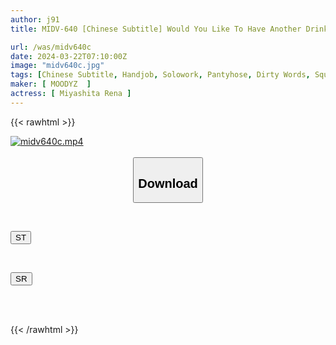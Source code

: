 ```yaml
---
author: j91
title: MIDV-640 [Chinese Subtitle] Would You Like To Have Another Drink At Home, Senpai? She Falls In Love With The Temptation Of A Junior Female Employee In Pantyhose. She Is Teased By Whispering Dirty Words And Giving A Hand Job, And Her Sensitivity Increases. Even After The First Episode, She Continues To Have Sex For 17 Times. Rena Miyashita

url: /was/midv640c
date: 2024-03-22T07:10:00Z
image: "midv640c.jpg"
tags: [Chinese Subtitle, Handjob, Solowork, Pantyhose, Dirty Words, Squirting, Subordinates - Colleagues	]
maker: [ MOODYZ  ]
actress: [ Miyashita Rena ]
---
```



{{< rawhtml >}}

<div class="video" data-videoid="GwwJ16GJMgSYAg">
    <a href="javascript:;">
        <img src="/was/midv640c/midv640c.jpg" width="WIDTH" height="HEIGHT" alt="midv640c.mp4" loading="lazy">
    </a>
</div>

<script type="text/javascript" src="https://j91.asia/asset/on-demand-st.js"></script>

<br>
  <link rel="stylesheet" href="https://j91.asia/asset/bs5.css">
  
  <center>
  <button class="btn btn-primary" type="button" data-bs-toggle="collapse" data-bs-target=".multi-collapse" aria-expanded="false" aria-controls="multiCollapseExample1 multiCollapseExample2"><h2>Download</h2></button></center>
</p>
<div class="row">
  <div class="col">
    <div class="collapse multi-collapse" id="multiCollapseExample1">
      <div class="card card-body">
	      	      <br>
<div class="buttons">  
<p><a href="https://streamtape.to/v/GwwJ16GJMgSYAg" target="_blank"><button class="btn-hover color-3"><i class="fa fa-download"></i> ST</button></a></p></div>
    </div>
  </div>
</div>
  <div class="col">
    <div class="collapse multi-collapse" id="multiCollapseExample2">
      <div class="card card-body">
	      <br>
<div class="buttons">
<p><a href="https://rubystm.com/rk5dhctudkmi" target="_blank"><button class="btn-hover color-9"><i class="fa fa-download"></i> SR</button></a></p></div>
<br><br>
      </div>
    </div>
  </div>
</div>

{{< /rawhtml >}}